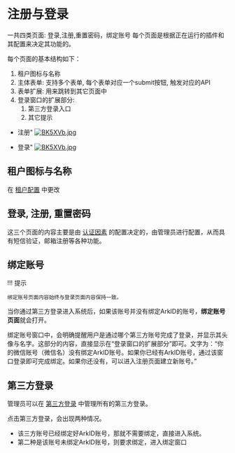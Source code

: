 # 注册与登录
一共四类页面: 登录,注册,重置密码，绑定账号
每个页面是根据正在运行的插件和其配置来决定其功能的。

每个页面的基本结构如下：

1. 租户图标与名称
2. 主体表单: 支持多个表单, 每个表单对应一个submit按钮, 触发对应的API
3. 表单扩展: 用来跳转到其它页面中
4. 登录窗口的扩展部分: 
      1. 第三方登录入口
      2. 其它提示

* 注册"
[![BK5XVb.jpg](https://v1.ax1x.com/2022/10/14/BK5XVb.jpg)](https://x.imgtu.com/i/BK5XVb)

* 登录"
[![BK5XVb.jpg](https://v1.ax1x.com/2022/10/14/BK5XVb.jpg)](https://x.imgtu.com/i/BK5XVb)

## 租户图标与名称

在 [租户配置]() 中更改


## 登录, 注册, 重置密码

这三个页面的内容主要是由 [认证因素]() 的配置决定的，由管理员进行配置，从而具有短信验证，邮箱注册等各种功能。

## 绑定账号

!!! 提示

    绑定账号页面内容始终与登录页面内容保持一致。

当你通过第三方登录进入系统后，如果该账号并没有绑定ArkID的账号，**绑定账号页面**就会打开。

绑定账号窗口中，会明确提醒用户是通过哪个第三方账号完成了登录，并显示其头像与名字。这部分的内容，直接显示在“登录窗口的扩展部分”即可。文字为：“你的微信账号（微信名）没有绑定ArkID账号。如果你已经有ArkID账号，通过该窗口登录即可完成绑定。如果你还没有，可以进入注册页面建立新账号。”



## 第三方登录

管理员可以在 [第三方登录]() 中管理所有的第三方登录。

点击第三方登录，会出现两种情况。

   * 该三方账号已经绑定好ArkID账号，那就不需要绑定，直接进入系统。
   * 第二种是该账号未绑定ArkID账号，则要求绑定，进入绑定窗口